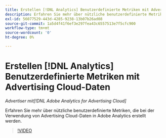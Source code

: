 ```yaml
---
title: Erstellen [!DNL Analytics] Benutzerdefinierte Metriken mit Advertising Cloud-Daten
description: Erfahren Sie mehr über nützliche benutzerdefinierte Metriken, die bei der Verwendung von Advertising Cloud-Daten in Adobe Analytics erstellt werden.
exl-id: 56077529-443d-4285-9238-13b07b26ad08
source-git-commit: 1a5d4f41f6ef3e297fea43c6557513e7f5cfc900
workflow-type: tm+mt
source-wordcount: '0'
ht-degree: 0%

---
```


# Erstellen [!DNL Analytics] Benutzerdefinierte Metriken mit Advertising Cloud-Daten

*Advertiser mit[!DNL Adobe Analytics for Advertising Cloud]*

Erfahren Sie mehr über nützliche benutzerdefinierte Metriken, die bei der Verwendung von Advertising Cloud-Daten in Adobe Analytics erstellt werden.

>[!VIDEO](https://video.tv.adobe.com/v/33919)

